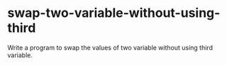 # swap-two-variable-without-using-third
Write a program to swap the values of two variable without using third variable.
